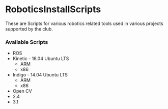 # RoboticsInstallScripts
These are Scripts for various robotics related tools used in various projects supported by the club.

### Available Scripts

* ROS
 * Kinetic - 16.04 Ubuntu LTS
   * ARM
   * x86
 * Indigo - 14.04 Ubuntu LTS
   * ARM
   * x86
* Open CV
 * 2.4
 * 3.1
